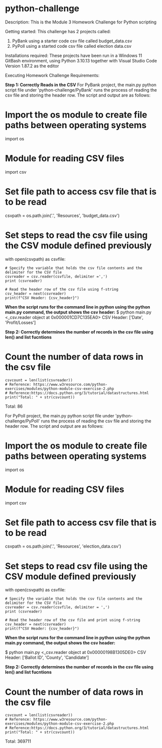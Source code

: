 # python-challenge
Description: This is the Module 3 Homework Challenge for Python scripting

Getting started: This challenge has 2 projects called:
  1. PyBank using a starter code csv file called budget_data.csv
  2. PyPoll using a started code csv file called election data.csv

Installations required:
  These projects have been run in a Windows 11 GitBash environment, using Python 3.10.13 together with Visual Studio Code Version 1.87.2 as the editor

Executing Homework Challenge Requirements: 

**Step 1: Correctly Reads in the CSV**
For PyBank project, the main.py python script file under 'python-challenge/PyBank' runs the process of reading the csv file and storing the header row.
The script and output are as follows:

# Import the os module to create file paths between operating systems
import os

# Module for reading CSV files
import csv

# Set file path to access csv file that is to be read
csvpath = os.path.join('.', 'Resources', 'budget_data.csv')

# Set steps to read the csv file using the CSV module defined previously
with open(csvpath) as csvfile:

    # Specify the variable that holds the csv file contents and the delimiter for the CSV file
    csvreader = csv.reader(csvfile, delimiter =',')
    print (csvreader)

    # Read the header row of the csv file using f-string
    csv_header = next(csvreader)
    print(f"CSV Header: {csv_header}")

**When the script runs for the command line in python using the python main.py command, the output shows the csv header:**
$ python main.py
<_csv.reader object at 0x000001CD7C135EA0>
CSV Header: ['Date', 'Profit/Losses']

**Step 2: Correctly determines the number of records in the csv file using len() and list fucntions**
# Count the number of data rows in the csv file
    csvcount = len(list(csvreader))
    # Reference: https://www.w3resource.com/python-exercises/modules/python-module-csv-exercise-2.php    
    # Reference:https://docs.python.org/3/tutorial/datastructures.html
    print("Total: " + str(csvcount))

Total: 86

For PyPoll project, the main.py python script file under 'python-challenge/PyPoll' runs the process of reading the csv file and storing the header row.
The script and output are as follows:

# Import the os module to create file paths between operating systems
import os

# Module for reading CSV files
import csv

# Set file path to access csv file that is to be read
csvpath = os.path.join('.', 'Resources', 'election_data.csv')

# Set steps to read csv file using the CSV module defined previously
with open(csvpath) as csvfile:

    # Specify the variable that holds the csv file contents and the delimiter for the CSV file
    csvreader = csv.reader(csvfile, delimiter = ',')
    print (csvreader)

    # Read the header row of the csv file and print using f-string
    csv_header = next(csvreader)
    print(f"CSV Header: {csv_header}")

**When the script runs for the command line in python using the python main.py command, the output shows the csv header:**



$ python main.py
<_csv.reader object at 0x00000198B1305DE0>
CSV Header: ['Ballot ID', 'County', 'Candidate']

**Step 2: Correctly determines the number of records in the csv file using len() and list fucntions**
# Count the number of data rows in the csv file
    csvcount = len(list(csvreader))
    # Reference: https://www.w3resource.com/python-exercises/modules/python-module-csv-exercise-2.php    
    # Reference:https://docs.python.org/3/tutorial/datastructures.html
    print("Total: " + str(csvcount))

Total: 369711
